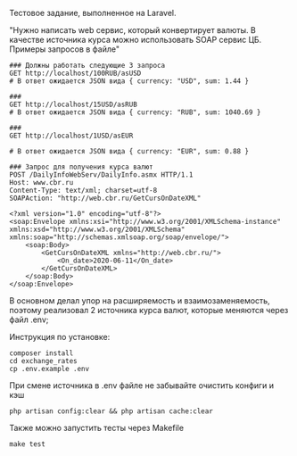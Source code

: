 Тестовое задание, выполненное на Laravel. 

"Нужно написать web сервис, который конвертирует валюты. 
В качестве источника курса можно использовать SOAP сервис ЦБ. Примеры запросов в файле"
```
### Должны работать следующие 3 запроса
GET http://localhost/100RUB/asUSD
# В ответ ожидается JSON вида { currency: "USD", sum: 1.44 }

###
GET http://localhost/15USD/asRUB
# В ответ ожидается JSON вида { currency: "RUB", sum: 1040.69 }

###
GET http://localhost/1USD/asEUR

# В ответ ожидается JSON вида { currency: "EUR", sum: 0.88 }

### Запрос для получения курса валют
POST /DailyInfoWebServ/DailyInfo.asmx HTTP/1.1
Host: www.cbr.ru
Content-Type: text/xml; charset=utf-8
SOAPAction: "http://web.cbr.ru/GetCursOnDateXML"

<?xml version="1.0" encoding="utf-8"?>
<soap:Envelope xmlns:xsi="http://www.w3.org/2001/XMLSchema-instance" xmlns:xsd="http://www.w3.org/2001/XMLSchema" xmlns:soap="http://schemas.xmlsoap.org/soap/envelope/">
    <soap:Body>
        <GetCursOnDateXML xmlns="http://web.cbr.ru/">
            <On_date>2020-06-11</On_date>
        </GetCursOnDateXML>
    </soap:Body>
</soap:Envelope>
```
В основном делал упор на расширяемость и взаимозаменяемость, поэтому реализовал 2 источника курса валют, 
которые меняются через файл .env;

Инструкция по установке:

```
composer install
cd exchange_rates
cp .env.example .env
```


При смене источника в .env файле не забывайте очистить конфиги и кэш 
```
php artisan config:clear && php artisan cache:clear
```

Также можно запустить тесты через Makefile
```
make test
```
